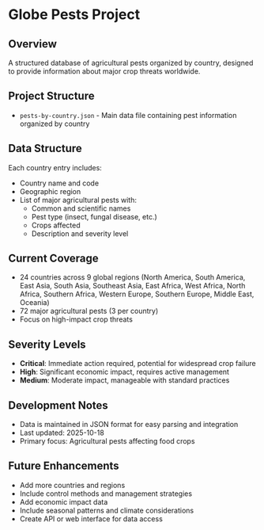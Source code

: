 # Globe Pests Project

## Overview
A structured database of agricultural pests organized by country, designed to provide information about major crop threats worldwide.

## Project Structure
- `pests-by-country.json` - Main data file containing pest information organized by country

## Data Structure
Each country entry includes:
- Country name and code
- Geographic region
- List of major agricultural pests with:
  - Common and scientific names
  - Pest type (insect, fungal disease, etc.)
  - Crops affected
  - Description and severity level

## Current Coverage
- 24 countries across 9 global regions (North America, South America, East Asia, South Asia, Southeast Asia, East Africa, West Africa, North Africa, Southern Africa, Western Europe, Southern Europe, Middle East, Oceania)
- 72 major agricultural pests (3 per country)
- Focus on high-impact crop threats

## Severity Levels
- **Critical**: Immediate action required, potential for widespread crop failure
- **High**: Significant economic impact, requires active management
- **Medium**: Moderate impact, manageable with standard practices

## Development Notes
- Data is maintained in JSON format for easy parsing and integration
- Last updated: 2025-10-18
- Primary focus: Agricultural pests affecting food crops

## Future Enhancements
- Add more countries and regions
- Include control methods and management strategies
- Add economic impact data
- Include seasonal patterns and climate considerations
- Create API or web interface for data access

